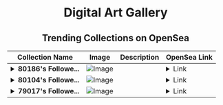 <div align="center">

# Digital Art Gallery

## Trending Collections on OpenSea

| Collection Name                       | Image                                                                                     | Description                       | OpenSea Link                                                                                          |
|---------------------------------------|-------------------------------------------------------------------------------------------|-----------------------------------|--------------------------------------------------------------------------------------------------------|
| **<details><summary>80186's Followe...</summary>80186's Follower</details>** | ![Image](https://i.seadn.io/s/raw/files/19f9f090920392cc3650cbdf4361755b.png?w=500&auto=format?w=200&auto=format) |  | <details><summary>Link</summary>[80186's Follower](https://opensea.io/collection/80186-s-follower)</details> |
| **<details><summary>80104's Followe...</summary>80104's Follower</details>** | ![Image](https://i.seadn.io/s/raw/files/19f9f090920392cc3650cbdf4361755b.png?w=500&auto=format?w=200&auto=format) |  | <details><summary>Link</summary>[80104's Follower](https://opensea.io/collection/80104-s-follower)</details> |
| **<details><summary>79017's Followe...</summary>79017's Follower</details>** | ![Image](https://i.seadn.io/s/raw/files/19f9f090920392cc3650cbdf4361755b.png?w=500&auto=format?w=200&auto=format) |  | <details><summary>Link</summary>[79017's Follower](https://opensea.io/collection/79017-s-follower)</details> |

</div>
